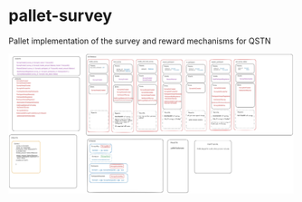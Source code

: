 # pallet-survey
Pallet implementation of the survey and reward mechanisms for QSTN

![High Level Overview](overview.png)